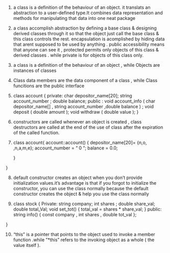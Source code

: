 1) a class is a definition of the behaviour of an object. it translats an abstraction to a user-defined type.It combines data representation and methods for manipulating that data into one neat package

2) a class accomplish abstraction by defining a base class & designing derived classes through it so that the object just call the base class & this class controls the rest. 
encapsulation is acomplished by hiding data that arent supposed to be used by anything . public accessibility means that anyone can see it , protected permits only objects of this class & derived classes . while private is for objects of this class only.

3) a class is a definition of the behaviour of an object , while Objects are instances of classes

4) Class data members are the data component of a class , while Class funcitions are the public interface 

5) class account {
private:
   char depositor_name[20];
   string account_number ;
   double balance;
public :
   void account_info ( char depositor_name[] , string account_number    ,double balance ) ;
   void deposit ( double amount );
   void withdraw ( double value );
  }

6) constructors are called whenever an object is created , class destructors are called at the end of the use of class after the expiration of the called function.

7) class account{
  account::account()
    {
     depositor_name[20]= {n,o, ,n,a,m,e};
     account_number = “ 0 “;
     balance = 0.0;

     }

} 

8) default constructor creates an object when you don’t provide initialization values.it’s advantage is that if you forgot to initialize the constructor, you can use the class normally because the default constructor creates the object & help you use the class normally

9) class stock
{
  Private:
   string company;
   int shares ;
   double share_val;
   double total_Val;
   void set_tot() { total_val = shares * share_val; }
  public:
  string info() { const company , int shares , double tot_val };

}

10) “this” is a pointer that points to the object used to invoke a member function .while ”*this” refers to the invoking object as a whole ( the value itself ).
